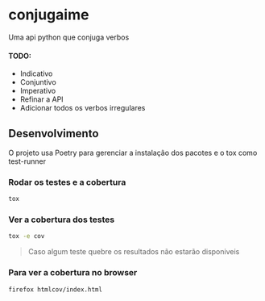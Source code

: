# conjugaime
Uma api python que conjuga verbos


#### TODO:

- Indicativo
- Conjuntivo
- Imperativo
- Refinar a API
- Adicionar todos os verbos irregulares


## Desenvolvimento

O projeto usa Poetry para gerenciar a instalação dos pacotes e o tox como test-runner

### Rodar os testes e a cobertura
```bash
tox
```


### Ver a cobertura dos testes
```bash
tox -e cov
```

> Caso algum teste quebre os resultados não estarão disponiveis

### Para ver a cobertura no browser

```bash
firefox htmlcov/index.html
```
